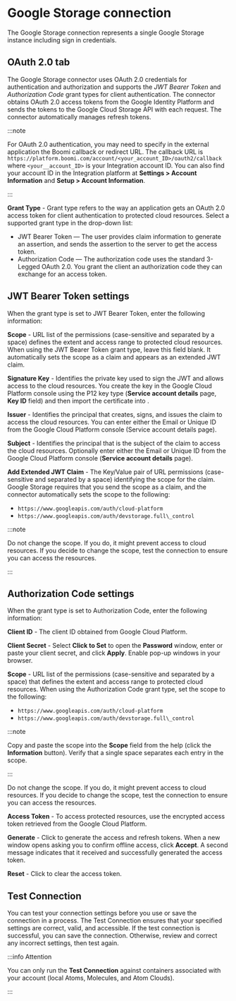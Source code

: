 # Google Storage connection 

<head>
  <meta name="guidename" content="Integration"/>
  <meta name="context" content="GUID-0b4e09b7-994f-4a99-8620-56c8c1459f88"/>
</head>


The Google Storage connection represents a single Google Storage instance including sign in credentials.

## **OAuth 2.0** tab

The Google Storage connector uses OAuth 2.0 credentials for authentication and authorization and supports the *JWT Bearer Token* and *Authorization Code* grant types for client authentication. The connector obtains OAuth 2.0 access tokens from the Google Identity Platform and sends the tokens to the Google Cloud Storage API with each request. The connector automatically manages refresh tokens.

:::note

For OAuth 2.0 authentication, you may need to specify in the external application the Boomi callback or redirect URL. The callback URL is `https://platform.boomi.com/account/<your_account_ID>/oauth2/callback` where `<your__account_ID>` is your Integration account ID. You can also find your account ID in the Integration platform at **Settings > Account Information** and **Setup > Account Information**.

:::

**Grant Type** - 
 Grant type refers to the way an application gets an OAuth 2.0 access token for client authentication to protected cloud resources. Select a supported grant type in the drop-down list:

 -   JWT Bearer Token — The user provides claim information to generate an assertion, and sends the assertion to the server to get the access token.
 -   Authorization Code — The authorization code uses the standard 3-Legged OAuth 2.0. You grant the client an authorization code they can exchange for an access token.

## JWT Bearer Token settings 

When the grant type is set to JWT Bearer Token, enter the following information:



**Scope** - 
URL list of the permissions \(case-sensitive and separated by a space\) defines the extent and access range to protected cloud resources. When using the JWT Bearer Token grant type, leave this field blank. It automatically sets the scope as a claim and appears as an extended JWT claim.

**Signature Key** - 
Identifies the private key used to sign the JWT and allows access to the cloud resources. You create the key in the Google Cloud Platform console using the P12 key type \(**Service account details** page, **Key ID** field\) and then import the certificate into .

**Issuer** - 
Identifies the principal that creates, signs, and issues the claim to access the cloud resources. You can enter either the Email or Unique ID from the Google Cloud Platform console \(Service account details page\).

**Subject** - 
  Identifies the principal that is the subject of the claim to access the cloud resources. Optionally enter either the Email or Unique ID from the Google Cloud Platform console \(**Service account details** page\).

**Add Extended JWT Claim** - 
 The Key/Value pair of URL permissions \(case-sensitive and separated by a space\) identifying the scope for the claim. Google Storage requires that you send the scope as a claim, and the connector automatically sets the scope to the following:

 -   `https://www.googleapis.com/auth/cloud-platform`
 -   `https://www.googleapis.com/auth/devstorage.full\_control`

:::note

 Do not change the scope. If you do, it might prevent access to cloud resources. If you decide to change the scope, test the connection to ensure you can access the resources.

 :::

## Authorization Code settings 

When the grant type is set to Authorization Code, enter the following information:




**Client ID** - 
 The client ID obtained from Google Cloud Platform.

**Client Secret** - 
 Select **Click to Set** to open the **Password** window, enter or paste your client secret, and click **Apply**. Enable pop-up windows in your browser.

**Scope** - 
 URL list of the permissions \(case-sensitive and separated by a space\) that defines the extent and access range to protected cloud resources. When using the Authorization Code grant type, set the scope to the following:

-    `https://www.googleapis.com/auth/cloud-platform`
 -   `https://www.googleapis.com/auth/devstorage.full\_control`

:::note

 Copy and paste the scope into the **Scope** field from the help \(click the **Information** button\). Verify that a single space separates each entry in the scope.

 :::

 Do not change the scope. If you do, it might prevent access to cloud resources. If you decide to change the scope, test the connection to ensure you can access the resources.

**Access Token** - 
To access protected resources, use the encrypted access token retrieved from the Google Cloud Platform.

**Generate** - 
 Click to generate the access and refresh tokens. When a new window opens asking you to confirm offline access, click **Accept**. A second message indicates that it received and successfully generated the access token. 

**Reset** - 
  Click to clear the access token.

## Test Connection

You can test your connection settings before you use or save the connection in a process. The Test Connection ensures that your specified settings are correct, valid, and accessible. If the test connection is successful, you can save the connection. Otherwise, review and correct any incorrect settings, then test again.

:::info Attention

You can only run the **Test Connection** against containers associated with your account (local Atoms, Molecules, and Atom Clouds).

:::